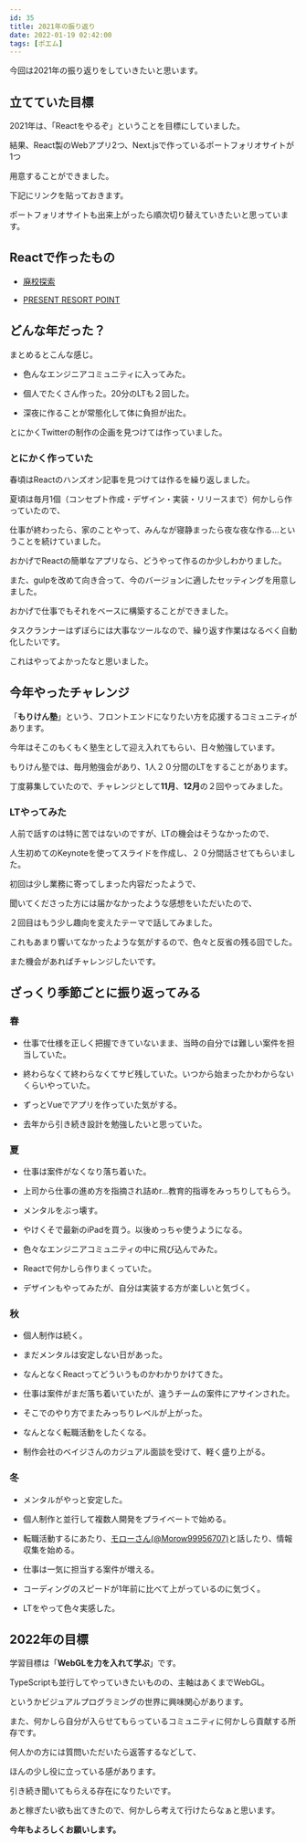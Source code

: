 ```yaml
---
id: 35
title: 2021年の振り返り
date: 2022-01-19 02:42:00
tags: [ポエム]
---
```


今回は2021年の振り返りをしていきたいと思います。

## 立てていた目標

2021年は、「Reactをやるぞ」ということを目標にしていました。

結果、React製のWebアプリ2つ、Next.jsで作っているポートフォリオサイトが1つ

用意することができました。

下記にリンクを貼っておきます。

ポートフォリオサイトも出来上がったら順次切り替えていきたいと思っています。

## Reactで作ったもの

- [廃校探索](https://hoshikake-obake.site/)

- [PRESENT RESORT POINT](https://present-resort-point.tokyo/)

## どんな年だった？

まとめるとこんな感じ。

- 色んなエンジニアコミュニティに入ってみた。

- 個人でたくさん作った。20分のLTも２回した。

- 深夜に作ることが常態化して体に負担が出た。

とにかくTwitterの制作の企画を見つけては作っていました。

### とにかく作っていた

春頃はReactのハンズオン記事を見つけては作るを繰り返しました。

夏頃は毎月1個（コンセプト作成・デザイン・実装・リリースまで）何かしら作っていたので、

仕事が終わったら、家のことやって、みんなが寝静まったら夜な夜な作る...ということを続けていました。

おかげでReactの簡単なアプリなら、どうやって作るのか少しわかりました。

また、gulpを改めて向き合って、今のバージョンに適したセッティングを用意しました。

おかげで仕事でもそれをベースに構築することができました。

タスクランナーはずぼらには大事なツールなので、繰り返す作業はなるべく自動化したいです。

これはやってよかったなと思いました。

## 今年やったチャレンジ

「**もりけん塾**」という、フロントエンドになりたい方を応援するコミュニティがあります。

今年はそこのもくもく塾生として迎え入れてもらい、日々勉強しています。

もりけん塾では、毎月勉強会があり、1人２０分間のLTをすることがあります。

丁度募集していたので、チャレンジとして**11月**、**12月**の２回やってみました。

### LTやってみた

人前で話すのは特に苦ではないのですが、LTの機会はそうなかったので、

人生初めてのKeynoteを使ってスライドを作成し、２０分間話させてもらいました。

初回は少し業務に寄ってしまった内容だったようで、

聞いてくださった方には届かなかったような感想をいただいたので、

２回目はもう少し趣向を変えたテーマで話してみました。

これもあまり響いてなかったような気がするので、色々と反省の残る回でした。

また機会があればチャレンジしたいです。

## ざっくり季節ごとに振り返ってみる

### 春

- 仕事で仕様を正しく把握できていないまま、当時の自分では難しい案件を担当していた。

- 終わらなくて終わらなくてサビ残していた。いつから始まったかわからないくらいやっていた。

- ずっとVueでアプリを作っていた気がする。

- 去年から引き続き設計を勉強したいと思っていた。

### 夏

- 仕事は案件がなくなり落ち着いた。

- 上司から仕事の進め方を指摘され詰めr...教育的指導をみっちりしてもらう。

- メンタルをぶっ壊す。

- やけくそで最新のiPadを買う。以後めっちゃ使うようになる。

- 色々なエンジニアコミュニティの中に飛び込んでみた。

- Reactで何かしら作りまくっていた。

- デザインもやってみたが、自分は実装する方が楽しいと気づく。

### 秋

- 個人制作は続く。

- まだメンタルは安定しない日があった。

- なんとなくReactってどういうものかわかりかけてきた。

- 仕事は案件がまだ落ち着いていたが、違うチームの案件にアサインされた。

- そこでのやり方でまたみっちりレベルが上がった。

- なんとなく転職活動をしたくなる。

- 制作会社のベイジさんのカジュアル面談を受けて、軽く盛り上がる。

### 冬

- メンタルがやっと安定した。

- 個人制作と並行して複数人開発をプライベートで始める。

- 転職活動するにあたり、[モローさん(@Morow99956707)](https://twitter.com/Morow99956707)と話したり、情報収集を始める。

- 仕事は一気に担当する案件が増える。

- コーディングのスピードが1年前に比べて上がっているのに気づく。

- LTをやって色々実感した。

## 2022年の目標

学習目標は「**WebGLを力を入れて学ぶ**」です。

TypeScriptも並行してやっていきたいものの、主軸はあくまでWebGL。

というかビジュアルプログラミングの世界に興味関心があります。

また、何かしら自分が入らせてもらっているコミュニティに何かしら貢献する所存です。

何人かの方には質問いただいたら返答するなどして、

ほんの少し役に立っている感があります。

引き続き聞いてもらえる存在になりたいです。

あと稼ぎたい欲も出てきたので、何かしら考えて行けたらなぁと思います。

**今年もよろしくお願いします。**
